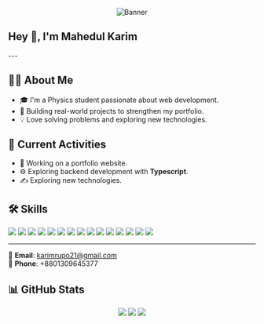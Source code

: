 <!-- Banner Image -->
<p align="center">
  <img src="https://www.canva.com/design/DAGvepWUr10/_0EAuYcS7xGZduCpjE7LkQ/edit?utm_content=DAGvepWUr10&utm_campaign=designshare&utm_medium=link2&utm_source=sharebutton" alt="Banner" />
</p>

<h2>Hey 👋, I'm Mahedul Karim</h2>
---

## 👨‍💻 About Me

- 🎓 I'm a Physics student passionate about web development.
- 🚀 Building real-world projects to strengthen my portfolio.
- 💡 Love solving problems and exploring new technologies.


## 🔭 Current Activities

- 🔭 Working on a portfolio website.
- ⚙️ Exploring backend development with **Typescript**.
- ✍️ Exploring new technologies.


## 🛠️ Skills

<p>
  <img src="https://img.shields.io/badge/HTML5-E34F26?logo=html5&logoColor=white" />
  <img src="https://img.shields.io/badge/CSS3-1572B6?logo=css3&logoColor=white" />
  <img src="https://img.shields.io/badge/TailwindCSS-38B2AC?logo=tailwind-css&logoColor=white" />
  <img src="https://img.shields.io/badge/JavaScript-F7DF1E?logo=javascript&logoColor=black" />
  <img src="https://img.shields.io/badge/React-61DAFB?logo=react&logoColor=black" />
  <img src="https://img.shields.io/badge/Next.js-000000?logo=next.js&logoColor=white" />
  <img src="https://img.shields.io/badge/Git-F05032?logo=git&logoColor=white" />
  <img src="https://img.shields.io/badge/GitHub-181717?logo=github&logoColor=white" />
  <img src="https://img.shields.io/badge/Vercel-000000?logo=vercel&logoColor=white" />
  <img src="https://img.shields.io/badge/VS%20Code-007ACC?logo=visual-studio-code&logoColor=white" />
  <img src="https://img.shields.io/badge/TypeScript-3178C6?logo=typescript&logoColor=white" />
<img src="https://img.shields.io/badge/Node.js-339933?logo=node.js&logoColor=white" />
<img src="https://img.shields.io/badge/Express.js-000000?logo=express&logoColor=white" />
<img src="https://img.shields.io/badge/MongoDB-47A248?logo=mongodb&logoColor=white" />
<img src="https://img.shields.io/badge/Prisma-2D3748?logo=prisma&logoColor=white" />
</p>

---

<!-- ## 🌐 Connect with Me

[![LinkedIn](https://img.shields.io/badge/LinkedIn-blue?logo=linkedin&logoColor=white)](https://www.linkedin.com/in/yourprofile/)
[![GitHub](https://img.shields.io/badge/GitHub-black?logo=github&logoColor=white)](https://github.com/mahedul-karim/)
[![Twitter](https://img.shields.io/badge/Twitter-1DA1F2?logo=twitter&logoColor=white)](https://twitter.com/yourhandle)
-->

📧 **Email**: karimrupo21@gmail.com  
📱 **Phone**: +8801309645377


## 📊 GitHub Stats

<p align="center">
  <img src="https://github-readme-stats.vercel.app/api?username=Mahedul-Karim&show_icons=true&theme=default" />
  <img src="https://streak-stats.demolab.com/?user=Mahedul-Karim&theme=default" />
  <img src="https://github-readme-stats.vercel.app/api/top-langs/?username=Mahedul-Karim&layout=compact&theme=default" />
</p>

